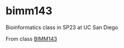 # bimm143

Bioinformatics class in SP23 at UC San Diego


From class [BIMM143](https://bioboot.github.io/bimm143_S23/)
